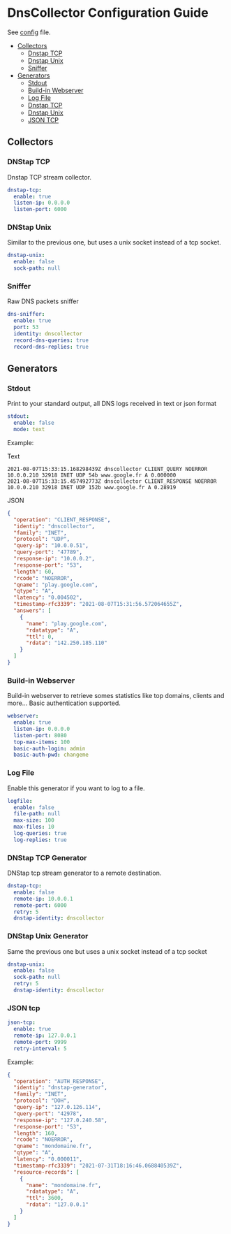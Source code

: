 # DnsCollector Configuration Guide

See [config](https://github.com/dmachard/go-dnscollector/blob/main/config.yml) file.

- [Collectors](#Collectors)
  - [Dnstap TCP](#Dnstap-TCP)
  - [Dnstap Unix](#Dnstap-Unix)
  - [Sniffer](#Sniffer)
- [Generators](#Generators)
  - [Stdout](#Stdout)
  - [Build-in Webserver](#Build-in-Webserver)
  - [Log File](#Log-File)
  - [Dnstap TCP](#Dnstap-TCP-Generator)
  - [Dnstap Unix](#Dnstap-Unix-Generator)
  - [JSON TCP](#JSON-TCP)

## Collectors

### DNStap TCP

Dnstap TCP stream collector.

```yaml
dnstap-tcp:
  enable: true
  listen-ip: 0.0.0.0
  listen-port: 6000
```

### DNStap Unix

Similar to the previous one, but uses a unix socket instead of a tcp socket.

```yaml
dnstap-unix:
  enable: false
  sock-path: null
```

### Sniffer

Raw DNS packets sniffer

```yaml
dns-sniffer:
  enable: true
  port: 53
  identity: dnscollector
  record-dns-queries: true
  record-dns-replies: true
```

## Generators

### Stdout

Print to your standard output, all DNS logs received in text or json format

```yaml
stdout:
  enable: false
  mode: text
```

Example:

Text

```
2021-08-07T15:33:15.168298439Z dnscollector CLIENT_QUERY NOERROR 10.0.0.210 32918 INET UDP 54b www.google.fr A 0.000000
2021-08-07T15:33:15.457492773Z dnscollector CLIENT_RESPONSE NOERROR 10.0.0.210 32918 INET UDP 152b www.google.fr A 0.28919
```

JSON

```json
{
  "operation": "CLIENT_RESPONSE",
  "identiy": "dnscollector",
  "family": "INET",
  "protocol": "UDP",
  "query-ip": "10.0.0.51",
  "query-port": "47789",
  "response-ip": "10.0.0.2",
  "response-port": "53",
  "length": 60,
  "rcode": "NOERROR",
  "qname": "play.google.com",
  "qtype": "A",
  "latency": "0.004502",
  "timestamp-rfc3339": "2021-08-07T15:31:56.572064655Z",
  "answers": [
    {
      "name": "play.google.com",
      "rdatatype": "A",
      "ttl": 0,
      "rdata": "142.250.185.110"
    }
  ]
}
```

### Build-in Webserver

Build-in webserver to retrieve somes statistics like top domains, clients and more...
Basic authentication supported.

```yaml
webserver:
  enable: true
  listen-ip: 0.0.0.0
  listen-port: 8080
  top-max-items: 100
  basic-auth-login: admin
  basic-auth-pwd: changeme
```


### Log File

Enable this generator if you want to log to a file.

```yaml
logfile:
  enable: false
  file-path: null
  max-size: 100
  max-files: 10
  log-queries: true
  log-replies: true
```

### DNStap TCP Generator

DNStap tcp stream generator to a remote destination.

```yaml
dnstap-tcp:
  enable: false
  remote-ip: 10.0.0.1
  remote-port: 6000
  retry: 5
  dnstap-identity: dnscollector
```

### DNStap Unix Generator

Same the previous one but uses a unix socket instead of a tcp socket

```yaml
dnstap-unix:
  enable: false
  sock-path: null
  retry: 5
  dnstap-identity: dnscollector
```

### JSON tcp

```yaml
json-tcp:
  enable: true
  remote-ip: 127.0.0.1
  remote-port: 9999
  retry-interval: 5
```

Example:

```json
{
  "operation": "AUTH_RESPONSE",
  "identiy": "dnstap-generator",
  "family": "INET",
  "protocol": "DOH",
  "query-ip": "127.0.126.114",
  "query-port": "42978",
  "response-ip": "127.0.240.58",
  "response-port": "53",
  "length": 160,
  "rcode": "NOERROR",
  "qname": "mondomaine.fr",
  "qtype": "A",
  "latency": "0.000011",
  "timestamp-rfc3339": "2021-07-31T18:16:46.068840539Z",
  "resource-records": [
    {
      "name": "mondomaine.fr",
      "rdatatype": "A",
      "ttl": 3600,
      "rdata": "127.0.0.1"
    }
  ]
}
```
